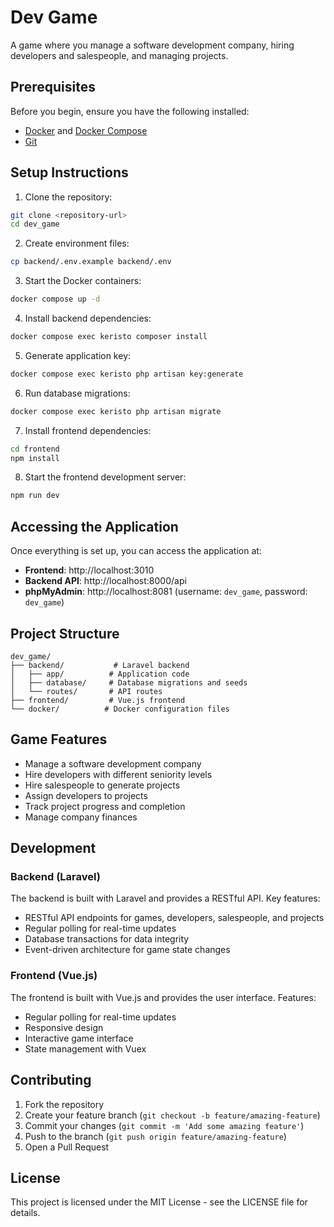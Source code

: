 # Dev Game

A game where you manage a software development company, hiring developers and salespeople, and managing projects.

## Prerequisites

Before you begin, ensure you have the following installed:
- [Docker](https://www.docker.com/get-started) and [Docker Compose](https://docs.docker.com/compose/install/)
- [Git](https://git-scm.com/downloads)

## Setup Instructions

1. Clone the repository:
```bash
git clone <repository-url>
cd dev_game
```

2. Create environment files:
```bash
cp backend/.env.example backend/.env
```

3. Start the Docker containers:
```bash
docker compose up -d
```

4. Install backend dependencies:
```bash
docker compose exec keristo composer install
```

5. Generate application key:
```bash
docker compose exec keristo php artisan key:generate
```

6. Run database migrations:
```bash
docker compose exec keristo php artisan migrate
```

7. Install frontend dependencies:
```bash
cd frontend
npm install
```

8. Start the frontend development server:
```bash
npm run dev
```

## Accessing the Application

Once everything is set up, you can access the application at:
- **Frontend**: http://localhost:3010
- **Backend API**: http://localhost:8000/api
- **phpMyAdmin**: http://localhost:8081 (username: `dev_game`, password: `dev_game`)

## Project Structure

```
dev_game/
├── backend/           # Laravel backend
│   ├── app/          # Application code
│   ├── database/     # Database migrations and seeds
│   └── routes/       # API routes
├── frontend/         # Vue.js frontend
└── docker/          # Docker configuration files
```

## Game Features

- Manage a software development company
- Hire developers with different seniority levels
- Hire salespeople to generate projects
- Assign developers to projects
- Track project progress and completion
- Manage company finances

## Development

### Backend (Laravel)

The backend is built with Laravel and provides a RESTful API. Key features:
- RESTful API endpoints for games, developers, salespeople, and projects
- Regular polling for real-time updates
- Database transactions for data integrity
- Event-driven architecture for game state changes

### Frontend (Vue.js)

The frontend is built with Vue.js and provides the user interface. Features:
- Regular polling for real-time updates
- Responsive design
- Interactive game interface
- State management with Vuex

## Contributing

1. Fork the repository
2. Create your feature branch (`git checkout -b feature/amazing-feature`)
3. Commit your changes (`git commit -m 'Add some amazing feature'`)
4. Push to the branch (`git push origin feature/amazing-feature`)
5. Open a Pull Request

## License

This project is licensed under the MIT License - see the LICENSE file for details.
